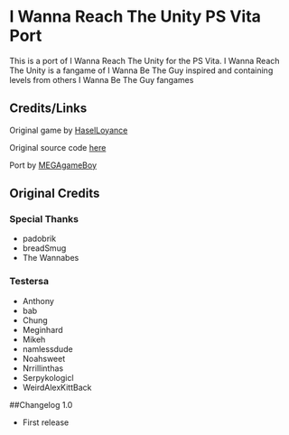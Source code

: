 # I Wanna Reach The Unity PS Vita Port

This is a port of I Wanna Reach The Unity for the PS Vita.
I Wanna Reach The Unity is a fangame of I Wanna Be The Guy inspired and containing levels from others I Wanna Be The Guy fangames

## Credits/Links
Original game by [HaselLoyance](https://github.com/HaselLoyance)

Original source code [here](https://github.com/HaselLoyance/I-Wanna-Reach-The-Unity)

Port by [MEGAgameBoy](https://github.com/MEGAgameBoy)

## Original Credits
### Special Thanks
- padobrik
- breadSmug
- The Wannabes

### Testersa
- Anthony
- bab
- Chung
- Meginhard
- Mikeh
- namlessdude
- Noahsweet
- Nrrillinthas
- Serpykologicl
- WeirdAlexKittBack

##Changelog 1.0
* First release
